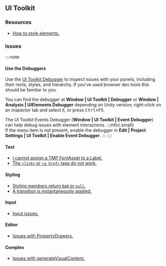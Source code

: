 ## UI Toolkit

### Resources
- [How to style elements.](UI%20Toolkit/Styling.md)

### Issues
::::note
#### Use the Debuggers
Use the [UI Toolkit Debugger](https://docs.unity3d.com/Manual/UIE-ui-debugger.html) to inspect issues with your panels, including their rects, styles, and hierarchy. If you've used browser dev tools this should be familiar to you.

You can find the debugger at **Window | UI Toolkit | Debugger** or **Window | Analysis | UIElements Debugger** depending on Unity version; right-click on an inspector tab and select it, or press <kbd>Ctrl+F5</kbd>.

The UI Toolkit Events Debugger (**Window | UI Toolkit | Event Debugger**) can help debug issues with element interactions.
:::info{.small}  
If the menu item is not present, enable the debugger in **Edit | Project Settings | UI Toolkit | Enable Event Debugger**.
:::
::::

#### Text
- [I cannot assign a TMP FontAsset to a Label.](UI%20Toolkit/Font%20Asset.md)
- [The `<link>` or `<a href>` tags do not work.](UI%20Toolkit/Links.md)

#### Styling
- [Styling members return `NaN` or `null`.](UI%20Toolkit/Resolved%20Style.md)
- [A transition is instantaneously applied.](UI%20Toolkit/Styles/Transitions.md)

#### Input
- [Input issues.](UI%20Toolkit/Input%20Issues.md)

#### Editor
- [Issues with PropertyDrawers.](../Editor%20Extensions/Property%20Drawers/UI%20Toolkit%20PropertyDrawer.md)

#### Complex
- [Issues with generateVisualContent.](UI%20Toolkit/generateVisualContent.md)

